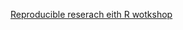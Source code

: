 [Reproducible reserach eith R wotkshop](http://shlomyli.github.io/ReproducibleResearchWorkshop/reproducible_research_with_R.html)
